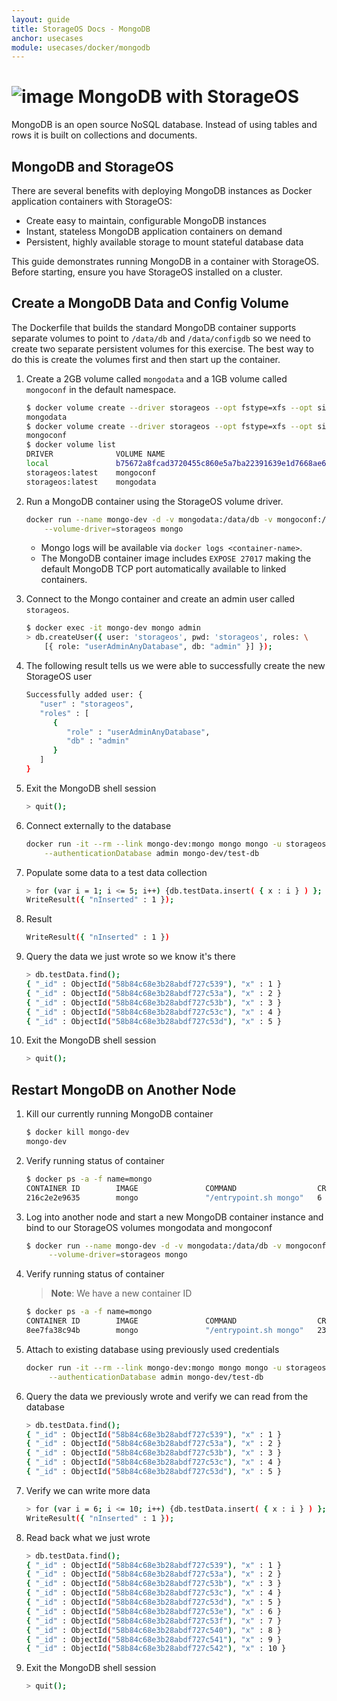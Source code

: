```yaml
---
layout: guide
title: StorageOS Docs - MongoDB
anchor: usecases
module: usecases/docker/mongodb
---
```


# ![image](/images/docs/explore/mongologo.png) MongoDB with StorageOS

MongoDB is an open source NoSQL database.  Instead of using tables and rows it
is built on collections and documents.

## MongoDB and StorageOS

There are several benefits with deploying MongoDB instances as Docker
application containers with StorageOS:

* Create easy to maintain, configurable MongoDB instances
* Instant, stateless MongoDB application containers on demand
* Persistent, highly available storage to mount stateful database data

This guide demonstrates running MongoDB in a container with StorageOS. Before
starting, ensure you have StorageOS installed on a cluster.

## Create a MongoDB Data and Config Volume

The Dockerfile that builds the standard MongoDB container supports separate
volumes to point to `/data/db` and `/data/configdb` so we need to create two
separate persistent volumes for this exercise.  The best way to do this is
create the volumes first and then start up the container.

1. Create a 2GB volume called `mongodata` and a 1GB volume called `mongoconf`
   in the default namespace.

    ```bash
    $ docker volume create --driver storageos --opt fstype=xfs --opt size=2 mongodata
    mongodata
    $ docker volume create --driver storageos --opt fstype=xfs --opt size=1 mongoconf
    mongoconf
    $ docker volume list
    DRIVER              VOLUME NAME
    local               b75672a8fcad3720455c860e5a7ba22391639e1d7668ae66d756ea84381a9926
    storageos:latest    mongoconf
    storageos:latest    mongodata
    ```

1. Run a MongoDB container using the StorageOS volume driver.

    ```bash
    docker run --name mongo-dev -d -v mongodata:/data/db -v mongoconf:/data/configdb \
        --volume-driver=storageos mongo
    ```
    * Mongo logs will be available via `docker logs <container-name>`.
    * The MongoDB container image includes `EXPOSE 27017` making the default MongoDB TCP port automatically available to linked containers.

1. Connect to the Mongo container and create an admin user called `storageos`.

    ```bash
    $ docker exec -it mongo-dev mongo admin
    > db.createUser({ user: 'storageos', pwd: 'storageos', roles: \
        [{ role: "userAdminAnyDatabase", db: "admin" }] });
    ```

1. The following result tells us we were able to successfully create the new
   StorageOS user

   ```bash
   Successfully added user: {
      "user" : "storageos",
      "roles" : [
         {
            "role" : "userAdminAnyDatabase",
            "db" : "admin"
         }
      ]
   }
   ```

1. Exit the MongoDB shell session

    ```bash
    > quit();
    ```

1. Connect externally to the database

   ```bash
   docker run -it --rm --link mongo-dev:mongo mongo mongo -u storageos -p storageos \
       --authenticationDatabase admin mongo-dev/test-db
   ```

1. Populate some data to a test data collection

   ```bash
   > for (var i = 1; i <= 5; i++) {db.testData.insert( { x : i } ) };
   WriteResult({ "nInserted" : 1 });
   ```

1. Result

   ```bash
   WriteResult({ "nInserted" : 1 })
   ```

1. Query the data we just wrote so we know it's there

   ```bash
   > db.testData.find();
   { "_id" : ObjectId("58b84c68e3b28abdf727c539"), "x" : 1 }
   { "_id" : ObjectId("58b84c68e3b28abdf727c53a"), "x" : 2 }
   { "_id" : ObjectId("58b84c68e3b28abdf727c53b"), "x" : 3 }
   { "_id" : ObjectId("58b84c68e3b28abdf727c53c"), "x" : 4 }
   { "_id" : ObjectId("58b84c68e3b28abdf727c53d"), "x" : 5 }
   ```

1. Exit the MongoDB shell session

   ```bash
   > quit();
   ```

## Restart MongoDB on Another Node

1. Kill our currently running MongoDB container

   ```bash
   $ docker kill mongo-dev
   mongo-dev
   ```

1. Verify running status of container

   ```bash
   $ docker ps -a -f name=mongo
   CONTAINER ID        IMAGE               COMMAND                  CREATED             STATUS                            PORTS               NAMES
   216c2e2e9635        mongo               "/entrypoint.sh mongo"   6 minutes ago       Exited (137) 20 seconds ago                           mongo-dev
   ```

1. Log into another node and start a new MongoDB container instance and bind to
   our StorageOS volumes mongodata and mongoconf

   ```bash
   $ docker run --name mongo-dev -d -v mongodata:/data/db -v mongoconf:/data/configdb \
        --volume-driver=storageos mongo
   ```

1. Verify running status of container

   >**Note**: We have a new container ID

   ```bash
   $ docker ps -a -f name=mongo
   CONTAINER ID        IMAGE               COMMAND                  CREATED             STATUS              PORTS                      NAMES
   8ee7fa38c94b        mongo               "/entrypoint.sh mongo"   23 minutes ago      Up 22 minutes       0.0.0.0:32768->27017/tcp   mongo-dev
   ```

1. Attach to existing database using previously used credentials

   ```bash
   docker run -it --rm --link mongo-dev:mongo mongo mongo -u storageos -p storageos \
        --authenticationDatabase admin mongo-dev/test-db
   ```

1. Query the data we previously wrote and verify we can read from the database

   ```bash
   > db.testData.find();
   { "_id" : ObjectId("58b84c68e3b28abdf727c539"), "x" : 1 }
   { "_id" : ObjectId("58b84c68e3b28abdf727c53a"), "x" : 2 }
   { "_id" : ObjectId("58b84c68e3b28abdf727c53b"), "x" : 3 }
   { "_id" : ObjectId("58b84c68e3b28abdf727c53c"), "x" : 4 }
   { "_id" : ObjectId("58b84c68e3b28abdf727c53d"), "x" : 5 }
   ```

1. Verify we can write more data

   ```bash
   > for (var i = 6; i <= 10; i++) {db.testData.insert( { x : i } ) };
   WriteResult({ "nInserted" : 1 });
   ```

1. Read back what we just wrote

   ```bash
   > db.testData.find();
   { "_id" : ObjectId("58b84c68e3b28abdf727c539"), "x" : 1 }
   { "_id" : ObjectId("58b84c68e3b28abdf727c53a"), "x" : 2 }
   { "_id" : ObjectId("58b84c68e3b28abdf727c53b"), "x" : 3 }
   { "_id" : ObjectId("58b84c68e3b28abdf727c53c"), "x" : 4 }
   { "_id" : ObjectId("58b84c68e3b28abdf727c53d"), "x" : 5 }
   { "_id" : ObjectId("58b84c68e3b28abdf727c53e"), "x" : 6 }
   { "_id" : ObjectId("58b84c68e3b28abdf727c53f"), "x" : 7 }
   { "_id" : ObjectId("58b84c68e3b28abdf727c540"), "x" : 8 }
   { "_id" : ObjectId("58b84c68e3b28abdf727c541"), "x" : 9 }
   { "_id" : ObjectId("58b84c68e3b28abdf727c542"), "x" : 10 }
   ```

1. Exit the MongoDB shell session

   ```bash
   > quit();
   ```
